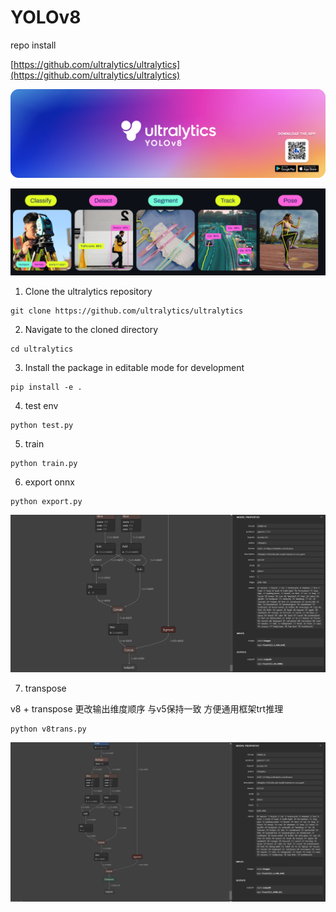 # YOLOv8

repo install

[https://github.com/ultralytics/ultralytics](https://github.com/ultralytics/ultralytics)

![img](../../images/banner-yolov8.png)

![img](../../images/yolo_task.png)

1. Clone the ultralytics repository

```
git clone https://github.com/ultralytics/ultralytics
```

2. Navigate to the cloned directory

```
cd ultralytics
```

3. Install the package in editable mode for development

```
pip install -e .
```

4. test env

```
python test.py
```

5. train

```
python train.py
```

6. export onnx

```
python export.py
```

![](../../images/yolov5s_det_onnx.png)

7. transpose

v8 + transpose 更改输出维度顺序 与v5保持一致 方便通用框架trt推理

```
python v8trans.py
```

![](../../images/yolov5s_det_trans_onnx.png)

